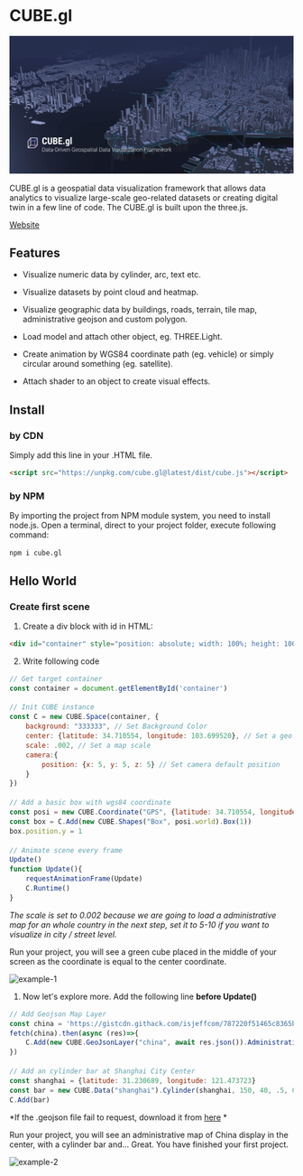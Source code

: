 # CUBE.gl

<img src="./cover.png">



CUBE.gl is a geospatial data visualization framework that allows data analytics to visualize large-scale geo-related datasets or creating digital twin in a few line of code. The CUBE.gl is built upon the three.js.


[Website](https://cubegl.org)


## Features

- Visualize numeric data by cylinder, arc, text etc.

- Visualize datasets by point cloud and heatmap.

- Visualize geographic data by buildings, roads, terrain, tile map, administrative geojson and custom polygon.

- Load model and attach other object, eg. THREE.Light.

- Create animation by WGS84 coordinate path (eg. vehicle) or simply circular around something (eg. satellite).

-  Attach shader to an object to create visual effects.

## Install



### by CDN

Simply add this line in your .HTML file.

```html
<script src="https://unpkg.com/cube.gl@latest/dist/cube.js"></script>
```



### by NPM

By importing the project from NPM module system, you need to install node.js. Open a terminal, direct to your project folder, execute following command:

`npm i cube.gl`



## Hello World



### Create first scene



1. Create a div block with id in HTML:

```html
<div id="container" style="position: absolute; width: 100%; height: 100%;"></div>
```



2. Write following code

```javascript
// Get target container
const container = document.getElementById('container')

// Init CUBE instance
const C = new CUBE.Space(container, {
	background: "333333", // Set Background Color
	center: {latitude: 34.710554, longitude: 103.699520}, // Set a geo location center
	scale: .002, // Set a map scale
	camera:{
		position: {x: 5, y: 5, z: 5} // Set camera default position
	}
})

// Add a basic box with wgs84 coordinate
const posi = new CUBE.Coordinate("GPS", {latitude: 34.710554, longitude: 103.699520}).ComputeWorldCoordinate()
const box = C.Add(new CUBE.Shapes("Box", posi.world).Box(1))
box.position.y = 1

// Animate scene every frame
Update()
function Update(){
    requestAnimationFrame(Update)
    C.Runtime()
}
```

*The scale is set to 0.002 because we are going to load a administrative map for an whole country in the next step, set it to 5-10 if you want to visualize in city / street level.*



Run your project, you will see a green cube placed in the middle of your screen as the coordinate is equal to the center coordinate.



![example-1](https://cubegl.org/assets/use/example-1.png)



1. Now let's explore more. Add the following line **before Update()**

```javascript
// Add Geojson Map Layer
const china = 'https://gistcdn.githack.com/isjeffcom/787220f51465c8365b4ccc7247a919e7/raw/1afd3f92f64d8dd01534b6831d65de395f07b43e/china.geojson'
fetch(china).then(async (res)=>{
    C.Add(new CUBE.GeoJsonLayer("china", await res.json()).AdministrativeMap({border: true, height: .5}))
})

// Add an cylinder bar at Shanghai City Center
const shanghai = {latitude: 31.230689, longitude: 121.473723}
const bar = new CUBE.Data("shanghai").Cylinder(shanghai, 150, 40, .5, 0xff6600)
C.Add(bar)
```

*If the .geojson file fail to request, download it from [here](https://gist.github.com/isjeffcom/787220f51465c8365b4ccc7247a919e7) * 



Run your project, you will see an administrative map of China display in the center, with a cylinder bar and... Great. You have finished your first project.



![example-2](https://cubegl.org/assets/use/example-2.png)



